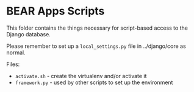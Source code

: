 # BEAR Apps Scripts

This folder contains the things necessary for script-based access to the Django database.

Please remember to set up a `local_settings.py` file in ../django/core as normal.

Files:

* `activate.sh` - create the virtualenv and/or activate it
* `framework.py` - used by other scripts to set up the environment
